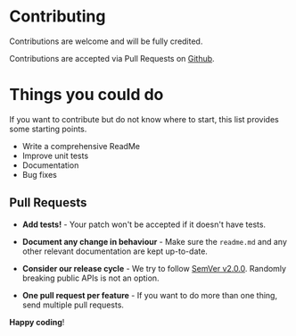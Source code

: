 # Contributing

Contributions are welcome and will be fully credited.

Contributions are accepted via Pull Requests on [Github](https://github.com/atxy2k/essence).

# Things you could do
If you want to contribute but do not know where to start, this list provides some starting points.
- Write a comprehensive ReadMe
- Improve unit tests
- Documentation
- Bug fixes

## Pull Requests

- **Add tests!** - Your patch won't be accepted if it doesn't have tests.

- **Document any change in behaviour** - Make sure the `readme.md` and any other relevant documentation are kept up-to-date.

- **Consider our release cycle** - We try to follow [SemVer v2.0.0](http://semver.org/). Randomly breaking public APIs is not an option.

- **One pull request per feature** - If you want to do more than one thing, send multiple pull requests.

**Happy coding**!
